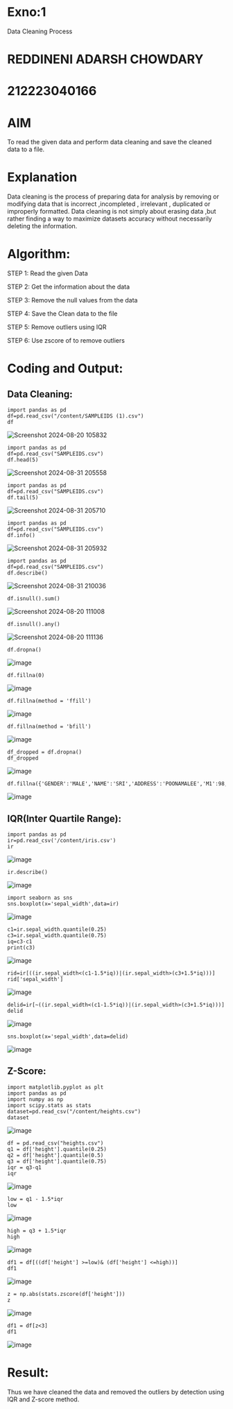 # Exno:1
Data Cleaning Process
# REDDINENI ADARSH CHOWDARY 
# 212223040166
# AIM
To read the given data and perform data cleaning and save the cleaned data to a file.

# Explanation
Data cleaning is the process of preparing data for analysis by removing or modifying data that is incorrect ,incompleted , irrelevant , duplicated or improperly formatted. Data cleaning is not simply about erasing data ,but rather finding a way to maximize datasets accuracy without necessarily deleting the information.

# Algorithm:
STEP 1: Read the given Data

STEP 2: Get the information about the data

STEP 3: Remove the null values from the data

STEP 4: Save the Clean data to the file

STEP 5: Remove outliers using IQR

STEP 6: Use zscore of to remove outliers

# Coding and Output:
## Data Cleaning:
```
import pandas as pd
df=pd.read_csv("/content/SAMPLEIDS (1).csv")
df
```
![Screenshot 2024-08-20 105832](https://github.com/user-attachments/assets/cc502500-1e06-4b9c-a8aa-b7ef665ef0ef)

```
import pandas as pd
df=pd.read_csv("SAMPLEIDS.csv")
df.head(5)
```
![Screenshot 2024-08-31 205558](https://github.com/user-attachments/assets/4042e07c-31b9-4c71-af35-f80e91edbe21)


```
import pandas as pd
df=pd.read_csv("SAMPLEIDS.csv")
df.tail(5)
```
  ![Screenshot 2024-08-31 205710](https://github.com/user-attachments/assets/0575f3a8-ff30-4118-a4b9-b7c15dcdb703)

```
import pandas as pd
df=pd.read_csv("SAMPLEIDS.csv")
df.info()
```
![Screenshot 2024-08-31 205932](https://github.com/user-attachments/assets/4edc7812-add4-4416-ade4-8421712a96ba)

```
import pandas as pd
df=pd.read_csv("SAMPLEIDS.csv")
df.describe()
```
![Screenshot 2024-08-31 210036](https://github.com/user-attachments/assets/71423f43-527f-44b3-85d6-a9d60460ab9e)

```
df.isnull().sum()
```
![Screenshot 2024-08-20 111008](https://github.com/user-attachments/assets/f36c78ab-7c9b-48a4-ac3f-427b27b9aaf8)

```
df.isnull().any()
```
![Screenshot 2024-08-20 111136](https://github.com/user-attachments/assets/2c478196-b344-42e6-8fea-17738951d1b2)

```
df.dropna()
```
![image](https://github.com/user-attachments/assets/18c475aa-b7a0-428e-8273-23641baa2143)

```
df.fillna(0)
```
![image](https://github.com/user-attachments/assets/3433c4f3-9178-45e4-b8b5-5b271242ba99)

```
df.fillna(method = 'ffill')
```
![image](https://github.com/user-attachments/assets/dc0ed96a-37ef-4000-8331-f79a4b8ad333)
```
df.fillna(method = 'bfill')
```
![image](https://github.com/user-attachments/assets/ce956411-81f4-4f45-9c07-a6fa1bbe58a6)

```
df_dropped = df.dropna()
df_dropped
```
![image](https://github.com/user-attachments/assets/15da5cb3-3b2f-445e-a758-83c05c57bac2)

```
df.fillna({'GENDER':'MALE','NAME':'SRI','ADDRESS':'POONAMALEE','M1':98,'M2':87,'M3':76,'M4':92,'TOTAL':305,'AVG':89.999999})
```
![image](https://github.com/user-attachments/assets/7da459ae-b31f-45ca-ba60-56b536af2d96)

## IQR(Inter Quartile Range):
```
import pandas as pd
ir=pd.read_csv('/content/iris.csv')
ir
```
![image](https://github.com/user-attachments/assets/519bb2b1-8d6b-402a-b9d0-739a6a1e1237)

```
ir.describe()
```
![image](https://github.com/user-attachments/assets/bb167155-e758-448f-8d1a-94a8116d9c47)

```
import seaborn as sns
sns.boxplot(x='sepal_width',data=ir)
```
![image](https://github.com/user-attachments/assets/39678f2b-6625-44d7-ab48-7fe54058d56e)

```
c1=ir.sepal_width.quantile(0.25)
c3=ir.sepal_width.quantile(0.75)
iq=c3-c1
print(c3)
```
![image](https://github.com/user-attachments/assets/54d17860-3829-4e64-8f06-c6aa758da18e)

```
rid=ir[((ir.sepal_width<(c1-1.5*iq))|(ir.sepal_width>(c3+1.5*iq)))]
rid['sepal_width']
```
![image](https://github.com/user-attachments/assets/3bebcdc0-c9b1-4fc4-8f9d-89067d596908)

```
delid=ir[~((ir.sepal_width<(c1-1.5*iq))|(ir.sepal_width>(c3+1.5*iq)))]
delid
```
![image](https://github.com/user-attachments/assets/b3999232-7877-4171-9e85-ebf3f46e6ea1)

```
sns.boxplot(x='sepal_width',data=delid)
```
![image](https://github.com/user-attachments/assets/096e1d91-a7e3-43d1-b656-ee68f3482663)

## Z-Score:
```
import matplotlib.pyplot as plt
import pandas as pd
import numpy as np
import scipy.stats as stats
dataset=pd.read_csv("/content/heights.csv")
dataset
```
![image](https://github.com/user-attachments/assets/af93173a-67ea-4f83-9374-d79f06f59a03)

```
df = pd.read_csv("heights.csv")
q1 = df['height'].quantile(0.25)
q2 = df['height'].quantile(0.5)
q3 = df['height'].quantile(0.75)
iqr = q3-q1
iqr
```
![image](https://github.com/user-attachments/assets/6be7abf8-0adc-4d9b-8020-d13f21d810a9)

```
low = q1 - 1.5*iqr
low
```
![image](https://github.com/user-attachments/assets/661d3847-9cd3-4d0f-9395-b483c849dc59)

```
high = q3 + 1.5*iqr
high
```
![image](https://github.com/user-attachments/assets/6524cea5-dfdc-417f-bdd4-07fc5acdae34)

```
df1 = df[((df['height'] >=low)& (df['height'] <=high))]
df1
```
![image](https://github.com/user-attachments/assets/5a2da5cd-6779-4dc7-88b0-c17bc8d204be)

```
z = np.abs(stats.zscore(df['height']))
z
```
![image](https://github.com/user-attachments/assets/5b0b7dd5-d77a-4bb5-9adb-16400ceea6d4)

```
df1 = df[z<3]
df1
```
![image](https://github.com/user-attachments/assets/c672751c-9c06-4712-a6db-a70a5b369fdf)

# Result:
Thus we have cleaned the data and removed the outliers by detection using IQR and Z-score method.
